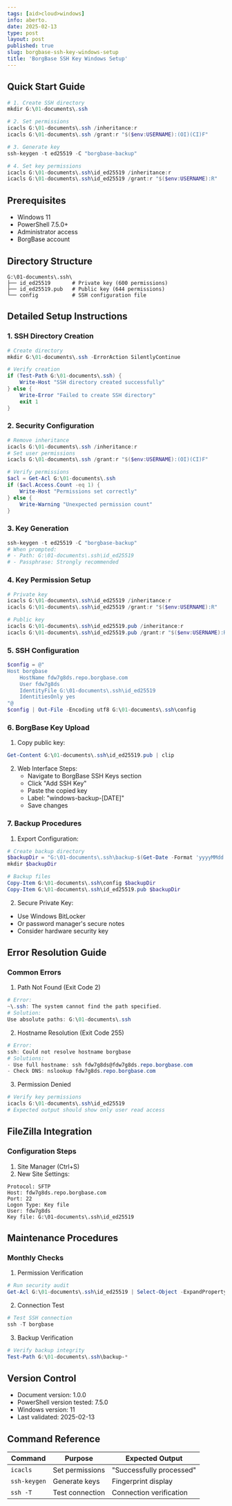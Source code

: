 ```yaml
---
tags: [aid>cloud>windows]
info: aberto.
date: 2025-02-13
type: post
layout: post
published: true
slug: borgbase-ssh-key-windows-setup
title: 'BorgBase SSH Key Windows Setup'
---
```

## Quick Start Guide
```powershell
# 1. Create SSH directory
mkdir G:\01-documents\.ssh

# 2. Set permissions
icacls G:\01-documents\.ssh /inheritance:r
icacls G:\01-documents\.ssh /grant:r "$($env:USERNAME):(OI)(CI)F"

# 3. Generate key
ssh-keygen -t ed25519 -C "borgbase-backup"

# 4. Set key permissions
icacls G:\01-documents\.ssh\id_ed25519 /inheritance:r
icacls G:\01-documents\.ssh\id_ed25519 /grant:r "$($env:USERNAME):R"
```

## Prerequisites
- Windows 11
- PowerShell 7.5.0+
- Administrator access
- BorgBase account

## Directory Structure
```plaintext
G:\01-documents\.ssh\
├── id_ed25519       # Private key (600 permissions)
├── id_ed25519.pub   # Public key (644 permissions)
└── config           # SSH configuration file
```

## Detailed Setup Instructions

### 1. SSH Directory Creation
```powershell
# Create directory
mkdir G:\01-documents\.ssh -ErrorAction SilentlyContinue

# Verify creation
if (Test-Path G:\01-documents\.ssh) {
    Write-Host "SSH directory created successfully"
} else {
    Write-Error "Failed to create SSH directory"
    exit 1
}
```

### 2. Security Configuration
```powershell
# Remove inheritance
icacls G:\01-documents\.ssh /inheritance:r
# Set user permissions
icacls G:\01-documents\.ssh /grant:r "$($env:USERNAME):(OI)(CI)F"

# Verify permissions
$acl = Get-Acl G:\01-documents\.ssh
if ($acl.Access.Count -eq 1) {
    Write-Host "Permissions set correctly"
} else {
    Write-Warning "Unexpected permission count"
}
```

### 3. Key Generation
```powershell
ssh-keygen -t ed25519 -C "borgbase-backup"
# When prompted:
# - Path: G:\01-documents\.ssh\id_ed25519
# - Passphrase: Strongly recommended
```

### 4. Key Permission Setup
```powershell
# Private key
icacls G:\01-documents\.ssh\id_ed25519 /inheritance:r
icacls G:\01-documents\.ssh\id_ed25519 /grant:r "$($env:USERNAME):R"

# Public key
icacls G:\01-documents\.ssh\id_ed25519.pub /inheritance:r
icacls G:\01-documents\.ssh\id_ed25519.pub /grant:r "$($env:USERNAME):R"
```

### 5. SSH Configuration
```powershell
$config = @"
Host borgbase
    HostName fdw7g8ds.repo.borgbase.com
    User fdw7g8ds
    IdentityFile G:\01-documents\.ssh\id_ed25519
    IdentitiesOnly yes
"@
$config | Out-File -Encoding utf8 G:\01-documents\.ssh\config
```

### 6. BorgBase Key Upload
1. Copy public key:
```powershell
Get-Content G:\01-documents\.ssh\id_ed25519.pub | clip
```

2. Web Interface Steps:
   - Navigate to BorgBase SSH Keys section
   - Click "Add SSH Key"
   - Paste the copied key
   - Label: "windows-backup-[DATE]"
   - Save changes

### 7. Backup Procedures
1. Export Configuration:
```powershell
# Create backup directory
$backupDir = "G:\01-documents\.ssh\backup-$(Get-Date -Format 'yyyyMMdd')"
mkdir $backupDir

# Backup files
Copy-Item G:\01-documents\.ssh\config $backupDir
Copy-Item G:\01-documents\.ssh\id_ed25519.pub $backupDir
```

2. Secure Private Key:
- Use Windows BitLocker
- Or password manager's secure notes
- Consider hardware security key

## Error Resolution Guide

### Common Errors

1. Path Not Found (Exit Code 2)
```powershell
# Error:
~\.ssh: The system cannot find the path specified.
# Solution:
Use absolute paths: G:\01-documents\.ssh
```

2. Hostname Resolution (Exit Code 255)
```powershell
# Error:
ssh: Could not resolve hostname borgbase
# Solutions:
- Use full hostname: ssh fdw7g8ds@fdw7g8ds.repo.borgbase.com
- Check DNS: nslookup fdw7g8ds.repo.borgbase.com
```

3. Permission Denied
```powershell
# Verify key permissions
icacls G:\01-documents\.ssh\id_ed25519
# Expected output should show only user read access
```

## FileZilla Integration

### Configuration Steps
1. Site Manager (Ctrl+S)
2. New Site Settings:
```plaintext
Protocol: SFTP
Host: fdw7g8ds.repo.borgbase.com
Port: 22
Logon Type: Key file
User: fdw7g8ds
Key file: G:\01-documents\.ssh\id_ed25519
```

## Maintenance Procedures

### Monthly Checks
1. Permission Verification
```powershell
# Run security audit
Get-Acl G:\01-documents\.ssh\id_ed25519 | Select-Object -ExpandProperty Access
```

2. Connection Test
```powershell
# Test SSH connection
ssh -T borgbase
```

3. Backup Verification
```powershell
# Verify backup integrity
Test-Path G:\01-documents\.ssh\backup-*
```

## Version Control
- Document version: 1.0.0
- PowerShell version tested: 7.5.0
- Windows version: 11
- Last validated: 2025-02-13

## Command Reference
| Command | Purpose | Expected Output |
|---------|----------|----------------|
| `icacls` | Set permissions | "Successfully processed" |
| `ssh-keygen` | Generate keys | Fingerprint display |
| `ssh -T` | Test connection | Connection verification |